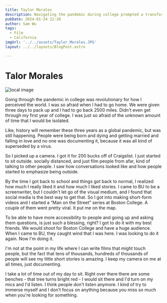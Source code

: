 ```yaml
---
title: Taylor Morales
description: Navigating the pandemic during college prompted a transformative shift in perception, leading Taylor to pick up a camera, observing and documenting people's lives from a distance.
pubDate: 2024-01-24 22:28
author: Sam Wu
tags:
  - Film
  - California
imgUrl: '../../assets/Taylor_Morales.JPG'
layout: ../../layouts/BlogPost.astro

---
```

# Talor Morales

![local image](../../assets/Taylor_Morales.JPG)

Going through the pandemic in college was revolutionary for how I perceived the world. I was so afraid when I had to go home. We were given three days to pack up and I had to go back 2500 miles. Didn't even get through my first year of college. I was just so afraid of the unknown amount of time that I would be isolated.

Like, history will remember these three years as a global pandemic, but was still happening. People were being born and dying and getting married and falling in love and no one was documenting it, because it was all kind of superseded by a virus.

So I picked up a camera. I got it for 200 bucks off of Craigslist. I just started to sit outside. socially distanced, and just film people from afar, kind of talking to other people. I saw how conversations looked like and how people started to emphasize being outside. 

By the time I got back to school and things got back to normal, I realized how much I really liked it and how much I liked stories. I came to BU to be a screenwriter, but I couldn't let go of the visual medium, and I found that social media is the best way to get that. So I got into making short-form videos and I started a “Man on the Street” series at Boston College. A couple of them went pretty viral. It put me on the map.

To be able to have more accessibility to people and going up and asking them questions, is just such a blessing, right? I got to do it with my best friends. We would shoot for Boston College and have a huge audience. When I came to BU, they caught wind that I was here. I was looking to do it again. Now I'm doing it.

I'm not at the point in my life where I can write films that might touch people, but the fact that tens of thousands, hundreds of thousands of people will see my little short stories is amazing. I keep my camera on me at all times, just documenting.

I take a lot of time out of my day to sit. Right over there there are some benches - that tree turns bright red - I would sit there and I'd turn on my mics and I'd listen. I think people don't listen anymore. I kind of try to immerse myself and I don't focus on anything because you miss so much when you're looking for something.
